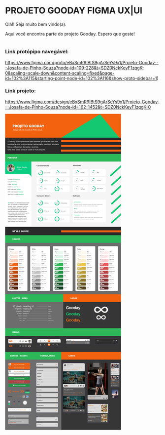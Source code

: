 # PROJETO GOODAY FIGMA UX|UI

Olá!! Seja muito bem vindo(a).

Aqui você encontra parte do projeto Gooday.
Espero que goste!

#

### Link protópipo navegável:
https://www.figma.com/proto/eBxSmR9IBtS9gArSeYs9x1/Projeto-Gooday---Josafa-de-Pinho-Souza?node-id=109-228&t=SDZ0NckKeyF1zqgK-0&scaling=scale-down&content-scaling=fixed&page-id=102%3A115&starting-point-node-id=102%3A116&show-proto-sidebar=1)

### Link projeto:
https://www.figma.com/design/eBxSmR9IBtS9gArSeYs9x1/Projeto-Gooday---Josafa-de-Pinho-Souza?node-id=162-1452&t=SDZ0NckKeyF1zqgK-0

![STYLE-GUIDE](https://github.com/Josafasouza/APP-GOODAY-FIGMAUXUI/blob/main/STYLE-GUIDE.jpg)

